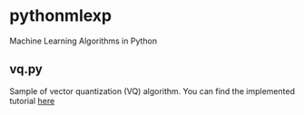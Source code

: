 # pythonmlexp

Machine Learning Algorithms in Python

## vq.py 
Sample of vector quantization (VQ) algorithm. You can find the implemented tutorial  [here](https://www.willamette.edu/~gorr/classes/cs449/Unsupervised/competitive.html) 

